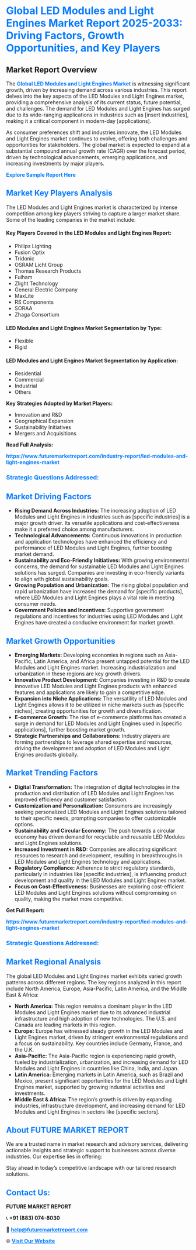 <h1 style="color: #007BFF;">Global LED Modules and Light Engines Market Report 2025-2033: Driving Factors, Growth Opportunities, and Key Players</h1>

<section id="overview">
<h2>Market Report Overview</h2>
<p>The <a href="https://www.futuremarketreport.com/industry-report/led-modules-and-light-engines-market" style="color: #007BFF; text-decoration: none;"><strong>Global LED Modules and Light Engines Market</strong></a> is witnessing significant growth, driven by increasing demand across various industries. This report delves into the key aspects of the LED Modules and Light Engines market, providing a comprehensive analysis of its current status, future potential, and challenges. The demand for LED Modules and Light Engines has surged due to its wide-ranging applications in industries such as [insert industries], making it a critical component in modern-day [applications].</p>
<p>As consumer preferences shift and industries innovate, the LED Modules and Light Engines market continues to evolve, offering both challenges and opportunities for stakeholders. The global market is expected to expand at a substantial compound annual growth rate (CAGR) over the forecast period, driven by technological advancements, emerging applications, and increasing investments by major players.</p>
</section>

<section id="overview">
<p><a href="https://www.futuremarketreport.com/request-sample/reportId=82107" style="color: #007BFF; text-decoration: none;"><strong>Explore Sample Report Here</strong></a></p>
</section>

<section id="key-players">
<h2 style="color: #007BFF;">Market Key Players Analysis</h2>
<p>The LED Modules and Light Engines market is characterized by intense competition among key players striving to capture a larger market share. Some of the leading companies in the market include:</p>
<h4>Key Players Covered in the LED Modules and Light Engines Report:</h4>
<ul><li>Philips Lighting</li><li>Fusion Optix</li><li>Tridonic</li><li>OSRAM Licht Group</li><li>Thomas Research Products</li><li>Fulham</li><li>Zlight Technology</li><li>General Electric Company</li><li>MaxLite</li><li>RS Components</li><li>SORAA</li><li>Zhaga Consortium</li></ul>
<h4>LED Modules and Light Engines Market Segmentation by Type:</h4>
<ul><li>Flexible</li><li>Rigid</li></ul>

<h4>LED Modules and Light Engines Market Segmentation by Application:</h4>
<ul><li>Residential</li><li>Commercial</li><li>Industrial</li><li>Others</li></ul>
<p><strong>Key Strategies Adopted by Market Players:</strong></p>
<ul>
<li>Innovation and R&D</li>
<li>Geographical Expansion</li>
<li>Sustainability Initiatives</li>
<li>Mergers and Acquisitions</li>
</ul>
</section>

<section>
<p><strong>Read Full Analysis: </strong></p><a href="https://www.futuremarketreport.com/industry-report/led-modules-and-light-engines-market" style="color: #007BFF; text-decoration: none;"><strong>https://www.futuremarketreport.com/industry-report/led-modules-and-light-engines-market</strong></a>
<h3 style="color: #007BFF;">Strategic Questions Addressed:</h3>
</section>

<section id="driving-factors">
<h2 style="color: #007BFF;">Market Driving Factors</h2>
<ul>
<li><strong>Rising Demand Across Industries:</strong> The increasing adoption of LED Modules and Light Engines in industries such as [specific industries] is a major growth driver. Its versatile applications and cost-effectiveness make it a preferred choice among manufacturers.</li>
<li><strong>Technological Advancements:</strong> Continuous innovations in production and application technologies have enhanced the efficiency and performance of LED Modules and Light Engines, further boosting market demand.</li>
<li><strong>Sustainability and Eco-Friendly Initiatives:</strong> With growing environmental concerns, the demand for sustainable LED Modules and Light Engines solutions has surged. Companies are investing in eco-friendly variants to align with global sustainability goals.</li>
<li><strong>Growing Population and Urbanization:</strong> The rising global population and rapid urbanization have increased the demand for [specific products], where LED Modules and Light Engines plays a vital role in meeting consumer needs.</li>
<li><strong>Government Policies and Incentives:</strong> Supportive government regulations and incentives for industries using LED Modules and Light Engines have created a conducive environment for market growth.</li>
</ul>
</section>

<section id="growth-opportunities">
<h2 style="color: #007BFF;">Market Growth Opportunities</h2>
<ul>
<li><strong>Emerging Markets:</strong> Developing economies in regions such as Asia-Pacific, Latin America, and Africa present untapped potential for the LED Modules and Light Engines market. Increasing industrialization and urbanization in these regions are key growth drivers.</li>
<li><strong>Innovative Product Development:</strong> Companies investing in R&D to create innovative LED Modules and Light Engines products with enhanced features and applications are likely to gain a competitive edge.</li>
<li><strong>Expansion into Niche Applications:</strong> The versatility of LED Modules and Light Engines allows it to be utilized in niche markets such as [specific niches], creating opportunities for growth and diversification.</li>
<li><strong>E-commerce Growth:</strong> The rise of e-commerce platforms has created a surge in demand for LED Modules and Light Engines used in [specific applications], further boosting market growth.</li>
<li><strong>Strategic Partnerships and Collaborations:</strong> Industry players are forming partnerships to leverage shared expertise and resources, driving the development and adoption of LED Modules and Light Engines products globally.</li>
</ul>
</section>

<section id="trending-factors">
<h2 style="color: #007BFF;">Market Trending Factors</h2>
<ul>
<li><strong>Digital Transformation:</strong> The integration of digital technologies in the production and distribution of LED Modules and Light Engines has improved efficiency and customer satisfaction.</li>
<li><strong>Customization and Personalization:</strong> Consumers are increasingly seeking personalized LED Modules and Light Engines solutions tailored to their specific needs, prompting companies to offer customizable options.</li>
<li><strong>Sustainability and Circular Economy:</strong> The push towards a circular economy has driven demand for recyclable and reusable LED Modules and Light Engines solutions.</li>
<li><strong>Increased Investment in R&D:</strong> Companies are allocating significant resources to research and development, resulting in breakthroughs in LED Modules and Light Engines technology and applications.</li>
<li><strong>Regulatory Compliance:</strong> Adherence to strict regulatory standards, particularly in industries like [specific industries], is influencing product development and quality in the LED Modules and Light Engines market.</li>
<li><strong>Focus on Cost-Effectiveness:</strong> Businesses are exploring cost-efficient LED Modules and Light Engines solutions without compromising on quality, making the market more competitive.</li>
</ul>
</section>

<section>
<p><strong>Get Full Report: </strong></p><a href="https://www.futuremarketreport.com/industry-report/led-modules-and-light-engines-market" style="color: #007BFF; text-decoration: none;"><strong>https://www.futuremarketreport.com/industry-report/led-modules-and-light-engines-market</strong></a>
<h3 style="color: #007BFF;">Strategic Questions Addressed:</h3>
</section>


<section id="regional-analysis">
<h2 style="color: #007BFF;">Market Regional Analysis</h2>
<p>The global LED Modules and Light Engines market exhibits varied growth patterns across different regions. The key regions analyzed in this report include North America, Europe, Asia-Pacific, Latin America, and the Middle East & Africa:</p>
<ul>
<li><strong>North America:</strong> This region remains a dominant player in the LED Modules and Light Engines market due to its advanced industrial infrastructure and high adoption of new technologies. The U.S. and Canada are leading markets in this region.</li>
<li><strong>Europe:</strong> Europe has witnessed steady growth in the LED Modules and Light Engines market, driven by stringent environmental regulations and a focus on sustainability. Key countries include Germany, France, and the U.K.</li>
<li><strong>Asia-Pacific:</strong> The Asia-Pacific region is experiencing rapid growth, fueled by industrialization, urbanization, and increasing demand for LED Modules and Light Engines in countries like China, India, and Japan.</li>
<li><strong>Latin America:</strong> Emerging markets in Latin America, such as Brazil and Mexico, present significant opportunities for the LED Modules and Light Engines market, supported by growing industrial activities and investments.</li>
<li><strong>Middle East & Africa:</strong> The region’s growth is driven by expanding industries, infrastructure development, and increasing demand for LED Modules and Light Engines in sectors like [specific sectors].</li>
</ul>
</section>

<footer>
<h2 style="color: #007BFF;">About FUTURE MARKET REPORT</h2>
<p>We are a trusted name in market research and advisory services, delivering actionable insights and strategic support to businesses across diverse industries. Our expertise lies in offering:</p>

<p>Stay ahead in today’s competitive landscape with our tailored research solutions.</p>

<h2 style="color: #007BFF;">Contact Us:</h2>
<p><strong>FUTURE MARKET REPORT</strong></p>
<p>📞 <strong>+91 (883) 074-8030</strong></p>
<p>📧 <strong><a href="mailto:help@futuremarketreport.com" style="color: #007BFF;">help@futuremarketreport.com</a></strong></p>
<p>🌐 <strong><a href="https://www.futuremarketreport.com/" style="color: #007BFF;">Visit Our Website</a></strong></p>
</footer>